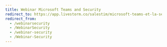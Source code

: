 ```yaml
---
title: Webinar Microsoft Teams and Security
redirect_to: https://app.livestorm.co/salestim/microsoft-teams-et-la-securite-enjeux-actions-a-mettre-en-place-et-roadmap
redirect_from:
  - /webinarsecurity
  - /WebinarSecurity
  - /webinar-security
  - /Webinar-Security
---
```


